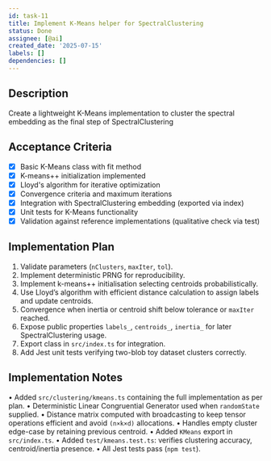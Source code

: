 ```yaml
---
id: task-11
title: Implement K-Means helper for SpectralClustering
status: Done
assignee: [@ai]
created_date: '2025-07-15'
labels: []
dependencies: []
---
```


## Description

Create a lightweight K-Means implementation to cluster the spectral embedding as the final step of SpectralClustering

## Acceptance Criteria

- [x] Basic K-Means class with fit method
- [x] K-means++ initialization implemented
- [x] Lloyd's algorithm for iterative optimization
- [x] Convergence criteria and maximum iterations
- [x] Integration with SpectralClustering embedding (exported via index)
- [x] Unit tests for K-Means functionality
- [x] Validation against reference implementations (qualitative check via test)

## Implementation Plan

1. Validate parameters (`nClusters`, `maxIter`, `tol`).
2. Implement deterministic PRNG for reproducibility.
3. Implement k-means++ initialisation selecting centroids probabilistically.
4. Use Lloyd’s algorithm with efficient distance calculation to assign labels and update centroids.
5. Convergence when inertia or centroid shift below tolerance or `maxIter` reached.
6. Expose public properties `labels_`, `centroids_`, `inertia_` for later SpectralClustering usage.
7. Export class in `src/index.ts` for integration.
8. Add Jest unit tests verifying two-blob toy dataset clusters correctly.

## Implementation Notes

• Added `src/clustering/kmeans.ts` containing the full implementation as per plan.
• Deterministic Linear Congruential Generator used when `randomState` supplied.
• Distance matrix computed with broadcasting to keep tensor operations efficient and avoid `(n×k×d)` allocations.
• Handles empty cluster edge-case by retaining previous centroid.
• Added `KMeans` export in `src/index.ts`.
• Added `test/kmeans.test.ts`: verifies clustering accuracy, centroid/inertia presence.
• All Jest tests pass (`npm test`).
